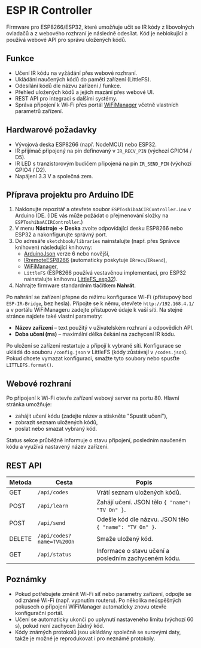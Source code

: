 # ESP IR Controller

Firmware pro ESP8266/ESP32, které umožňuje učit se IR kódy z libovolných ovladačů a z webového rozhraní je následně odesílat. Kód je neblokující a používá webové API pro správu uložených kódů.

## Funkce

- Učení IR kódu na vyžádání přes webové rozhraní.
- Ukládání naučených kódů do paměti zařízení (LittleFS).
- Odesílání kódů dle názvu zařízení / funkce.
- Přehled uložených kódů a jejich mazání přes webové UI.
- REST API pro integraci s dalšími systémy.
- Správa připojení k Wi-Fi přes portál [WiFiManager](https://github.com/tzapu/WiFiManager) včetně vlastních parametrů zařízení.

## Hardwarové požadavky

- Vývojová deska ESP8266 (např. NodeMCU) nebo ESP32.
- IR přijímač připojený na pin definovaný v `IR_RECV_PIN` (výchozí GPIO14 / D5).
- IR LED s tranzistorovým budičem připojená na pin `IR_SEND_PIN` (výchozí GPIO4 / D2).
- Napájení 3.3 V a společná zem.

## Příprava projektu pro Arduino IDE

1. Naklonujte repozitář a otevřete soubor `ESPToshibaACIRController.ino` v Arduino IDE. (IDE vás může požádat o přejmenování složky na `ESPToshibaACIRController`.)
2. V menu **Nástroje → Deska** zvolte odpovídající desku ESP8266 nebo ESP32 a nakonfigurujte správný port.
3. Do adresáře `sketchbook/libraries` nainstalujte (např. přes Správce knihoven) následující knihovny:
   - [ArduinoJson](https://arduinojson.org/) verze 6 nebo novější,
   - [IRremoteESP8266](https://github.com/crankyoldgit/IRremoteESP8266) (automaticky poskytuje `IRrecv`/`IRsend`),
   - [WiFiManager](https://github.com/tzapu/WiFiManager),
   - `LittleFS` (ESP8266 používá vestavěnou implementaci, pro ESP32 nainstalujte knihovnu [LittleFS_esp32](https://github.com/lorol/LITTLEFS)).
4. Nahrajte firmware standardním tlačítkem **Nahrát**.

Po nahrání se zařízení přepne do režimu konfigurace Wi-Fi (přístupový bod `ESP-IR-Bridge`, bez hesla). Připojte se k němu, otevřete `http://192.168.4.1/` a v portálu WiFiManageru zadejte přístupové údaje k vaší síti. Na stejné stránce najdete také vlastní parametry:

- **Název zařízení** – text použitý v uživatelském rozhraní a odpovědích API.
- **Doba učení (ms)** – maximální délka čekání na zachycení IR kódu.

Po uložení se zařízení restartuje a připojí k vybrané síti. Konfigurace se ukládá do souboru `/config.json` v LittleFS (kódy zůstávají v `/codes.json`). Pokud chcete vymazat konfiguraci, smažte tyto soubory nebo spusťte `LITTLEFS.format()`.

## Webové rozhraní

Po připojení k Wi-Fi otevře zařízení webový server na portu 80. Hlavní stránka umožňuje:

- zahájit učení kódu (zadejte název a stiskněte "Spustit učení"),
- zobrazit seznam uložených kódů,
- poslat nebo smazat vybraný kód.

Status sekce průběžně informuje o stavu připojení, posledním naučeném kódu a využívá nastavený název zařízení.

## REST API

| Metoda | Cesta | Popis |
| ------ | ----- | ----- |
| GET | `/api/codes` | Vrátí seznam uložených kódů. |
| POST | `/api/learn` | Zahájí učení. JSON tělo `{ "name": "TV On" }`. |
| POST | `/api/send` | Odešle kód dle názvu. JSON tělo `{ "name": "TV On" }`. |
| DELETE | `/api/codes?name=TV%20On` | Smaže uložený kód. |
| GET | `/api/status` | Informace o stavu učení a posledním zachyceném kódu. |

## Poznámky

- Pokud potřebujete změnit Wi-Fi síť nebo parametry zařízení, odpojte se od známé Wi-Fi (např. vypnutím routeru). Po několika neúspěšných pokusech o připojení WiFiManager automaticky znovu otevře konfigurační portál.
- Učení se automaticky ukončí po uplynutí nastaveného limitu (výchozí 60 s), pokud není zachycen žádný kód.
- Kódy známých protokolů jsou ukládány společně se surovými daty, takže je možné je reprodukovat i pro neznámé protokoly.
